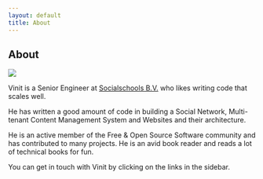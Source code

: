 ```yaml
---
layout: default
title: About
---
```

## About

<img src="https://pbs.twimg.com/profile_banners/55832449/1447411142/1500x500">

Vinit is a Senior Engineer at <a href="http://www.socialschools.nl/">Socialschools B.V.</a> who likes writing code that scales well.

He has written a good amount of code in building a Social Network, Multi-tenant Content Management System and Websites and their architecture. 

He is an active member of the Free & Open Source Software community and has contributed to many projects. He is an avid book reader and reads a lot of technical books for fun.

You can get in touch with Vinit by clicking on the links in the sidebar.


